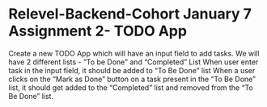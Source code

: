 # Relevel-Backend-Cohort January 7 Assignment 2- TODO App

Create a new TODO App which will have an input field to add tasks. We will have 2 different lists - “To be Done” and “Completed” List
When user enter task in the input field, it should be added to “To Be Done” list
When a user clicks on the “Mark as Done” button on a task present in the “To Be Done” list, it should get added to the “Completed” list and removed from the “To Be Done” list.
